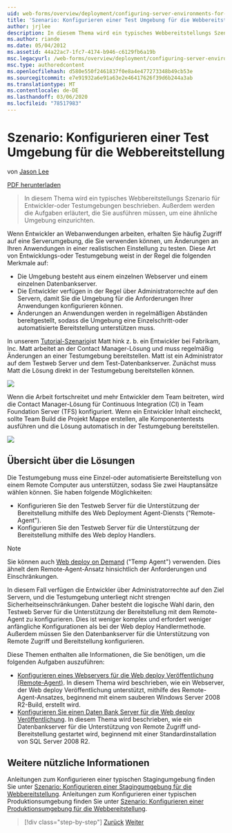```yaml
---
uid: web-forms/overview/deployment/configuring-server-environments-for-web-deployment/scenario-configuring-a-test-environment-for-web-deployment
title: 'Szenario: Konfigurieren einer Test Umgebung für die Webbereitstellung | Microsoft-Dokumentation'
author: jrjlee
description: In diesem Thema wird ein typisches Webbereitstellungs Szenario für Entwickler-oder Testumgebungen beschrieben. Außerdem werden die Aufgaben erläutert, die Sie ausführen müssen, um eine Si...
ms.author: riande
ms.date: 05/04/2012
ms.assetid: 44a22ac7-1fc7-4174-b946-c6129fb6a19b
msc.legacyurl: /web-forms/overview/deployment/configuring-server-environments-for-web-deployment/scenario-configuring-a-test-environment-for-web-deployment
msc.type: authoredcontent
ms.openlocfilehash: d580e550f2461837f0e8a4e477273348b49cb53e
ms.sourcegitcommit: e7e91932a6e91a63e2e46417626f39d6b244a3ab
ms.translationtype: MT
ms.contentlocale: de-DE
ms.lasthandoff: 03/06/2020
ms.locfileid: "78517983"
---
```

# <a name="scenario-configuring-a-test-environment-for-web-deployment"></a>Szenario: Konfigurieren einer Test Umgebung für die Webbereitstellung

von [Jason Lee](https://github.com/jrjlee)

[PDF herunterladen](https://msdnshared.blob.core.windows.net/media/MSDNBlogsFS/prod.evol.blogs.msdn.com/CommunityServer.Blogs.Components.WeblogFiles/00/00/00/63/56/8130.DeployingWebAppsInEnterpriseScenarios.pdf)

> In diesem Thema wird ein typisches Webbereitstellungs Szenario für Entwickler-oder Testumgebungen beschrieben. Außerdem werden die Aufgaben erläutert, die Sie ausführen müssen, um eine ähnliche Umgebung einzurichten.

Wenn Entwickler an Webanwendungen arbeiten, erhalten Sie häufig Zugriff auf eine Serverumgebung, die Sie verwenden können, um Änderungen an Ihren Anwendungen in einer realistischen Einstellung zu testen. Diese Art von Entwicklungs-oder Testumgebung weist in der Regel die folgenden Merkmale auf:

- Die Umgebung besteht aus einem einzelnen Webserver und einem einzelnen Datenbankserver.
- Die Entwickler verfügen in der Regel über Administratorrechte auf den Servern, damit Sie die Umgebung für die Anforderungen Ihrer Anwendungen konfigurieren können.
- Änderungen an Anwendungen werden in regelmäßigen Abständen bereitgestellt, sodass die Umgebung eine Einzelschritt-oder automatisierte Bereitstellung unterstützen muss.

In unserem [Tutorial-Szenario](../deploying-web-applications-in-enterprise-scenarios/enterprise-web-deployment-scenario-overview.md)ist Matt hink z. b. ein Entwickler bei Fabrikam, Inc. Matt arbeitet an der Contact Manager-Lösung und muss regelmäßig Änderungen an einer Testumgebung bereitstellen. Matt ist ein Administrator auf dem Testweb Server und dem Test-Datenbankserver. Zunächst muss Matt die Lösung direkt in der Testumgebung bereitstellen können.

![](scenario-configuring-a-test-environment-for-web-deployment/_static/image1.png)

Wenn die Arbeit fortschreitet und mehr Entwickler dem Team beitreten, wird die Contact Manager-Lösung für Continuous Integration (CI) in Team Foundation Server (TFS) konfiguriert. Wenn ein Entwickler Inhalt eincheckt, sollte Team Build die Projekt Mappe erstellen, alle Komponententests ausführen und die Lösung automatisch in der Testumgebung bereitstellen.

![](scenario-configuring-a-test-environment-for-web-deployment/_static/image2.png)

## <a name="solution-overview"></a>Übersicht über die Lösungen

Die Testumgebung muss eine Einzel-oder automatisierte Bereitstellung von einem Remote Computer aus unterstützen, sodass Sie zwei Hauptansätze wählen können. Sie haben folgende Möglichkeiten:

- Konfigurieren Sie den Testweb Server für die Unterstützung der Bereitstellung mithilfe des Web Deployment Agent-Diensts ("Remote-Agent").
- Konfigurieren Sie den Testweb Server für die Unterstützung der Bereitstellung mithilfe des Web deploy Handlers.

> [!NOTE]
> Sie können auch [Web deploy on Demand](https://technet.microsoft.com/library/ee517345(WS.10).aspx) ("Temp Agent") verwenden. Dies ähnelt dem Remote-Agent-Ansatz hinsichtlich der Anforderungen und Einschränkungen.

In diesem Fall verfügen die Entwickler über Administratorrechte auf den Ziel Servern, und die Testumgebung unterliegt nicht strengen Sicherheitseinschränkungen. Daher besteht die logische Wahl darin, den Testweb Server für die Unterstützung der Bereitstellung mit dem Remote-Agent zu konfigurieren. Dies ist weniger komplex und erfordert weniger anfängliche Konfigurationen als bei der Web deploy Handlermethode. Außerdem müssen Sie den Datenbankserver für die Unterstützung von Remote Zugriff und Bereitstellung konfigurieren.

Diese Themen enthalten alle Informationen, die Sie benötigen, um die folgenden Aufgaben auszuführen:

- [Konfigurieren eines Webservers für die Web deploy Veröffentlichung (Remote-Agent)](configuring-a-web-server-for-web-deploy-publishing-remote-agent.md). In diesem Thema wird beschrieben, wie ein Webserver, der Web deploy Veröffentlichung unterstützt, mithilfe des Remote-Agent-Ansatzes, beginnend mit einem sauberen Windows Server 2008 R2-Build, erstellt wird.
- [Konfigurieren Sie einen Daten Bank Server für die Web deploy Veröffentlichung](configuring-a-database-server-for-web-deploy-publishing.md). In diesem Thema wird beschrieben, wie ein Datenbankserver für die Unterstützung von Remote Zugriff und-Bereitstellung gestartet wird, beginnend mit einer Standardinstallation von SQL Server 2008 R2.

## <a name="further-reading"></a>Weitere nützliche Informationen

Anleitungen zum Konfigurieren einer typischen Stagingumgebung finden Sie unter [Szenario: Konfigurieren einer Stagingumgebung für die Webbereitstellung](scenario-configuring-a-staging-environment-for-web-deployment.md). Anleitungen zum Konfigurieren einer typischen Produktionsumgebung finden Sie unter [Szenario: Konfigurieren einer Produktionsumgebung für die Webbereitstellung](scenario-configuring-a-production-environment-for-web-deployment.md).

> [!div class="step-by-step"]
> [Zurück](choosing-the-right-approach-to-web-deployment.md)
> [Weiter](scenario-configuring-a-staging-environment-for-web-deployment.md)
